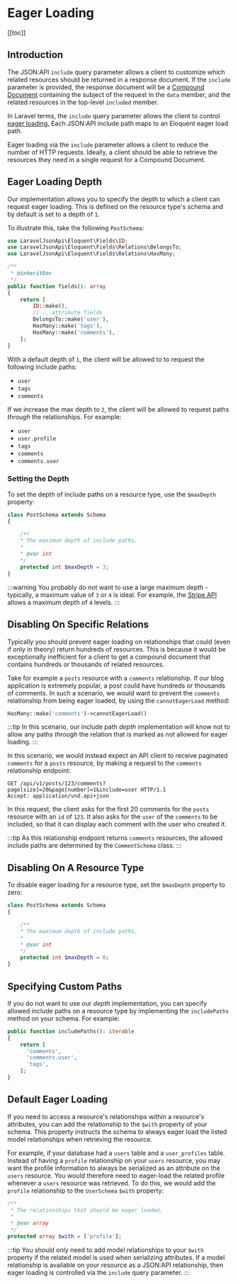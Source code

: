 # Eager Loading

[[toc]]

## Introduction

The JSON:API `include` query parameter allows a client to customize
which related resources should be returned in a response document.
If the `include` parameter is provided, the response document will be
a [Compound Document](https://jsonapi.org/format/#document-compound-documents)
containing the subject of the request in the `data` member, and the
related resources in the top-level `included` member.

In Laravel terms, the `include` query parameter allows the client to control
[eager loading.](https://laravel.com/docs/8.x/eloquent-relationships#eager-loading)
Each JSON:API include path maps to an Eloquent eager load path.

Eager loading via the `include` parameter allows a client to reduce the
number of HTTP requests. Ideally, a client should be able to retrieve
the resources they need in a single request for a Compound
Document.

## Eager Loading Depth

Our implementation allows you to specify the depth to which a client
can request eager loading. This is defined on the resource type's
schema and by default is set to a depth of `1`.

To illustrate this, take the following `PostSchema`:

```php
use LaravelJsonApi\Eloquent\Fields\ID;
use LaravelJsonApi\Eloquent\Fields\Relations\BelongsTo;
use LaravelJsonApi\Eloquent\Fields\Relations\HasMany;

/**
 * @inheritDoc
 */
public function fields(): array
{
    return [
        ID::make(),
        // ...attribute fields
        BelongsTo::make('user'),
        HasMany::make('tags'),
        HasMany::make('comments'),
    ];
}
```

With a default depth of `1`, the client will be allowed to to request
the following include paths:

- `user`
- `tags`
- `comments`

If we increase the max depth to `2`, the client will be allowed to
request paths *through* the relationships. For example:

- `user`
- `user.profile`
- `tags`
- `comments`
- `comments.user`

### Setting the Depth

To set the depth of include paths on a resource type, use the
`$maxDepth` property:

```php
class PostSchema extends Schema
{

    /**
    * The maximum depth of include paths.
    *
    * @var int
    */
    protected int $maxDepth = 3;
}
```

:::warning
You probably do not want to use a large maximum depth - typically,
a maximum value of `3` or `4` is ideal. For example, the
[Stripe API](https://stripe.com/docs/api/expanding_objects)
allows a maximum depth of `4` levels.
:::

## Disabling On Specific Relations

Typically you should prevent eager loading on relationships that could
(even if only in theory) return hundreds of resources. This is because
it would be exceptionally inefficient for a client to get a compound
document that contains hundreds or thousands of related resources.

Take for example a `posts` resource with a `comments` relationship.
If our blog application is extremely popular, a post could have hundreds
or thousands of comments. In such a scenario, we would want to prevent
the `comments` relationship from being eager loaded, by using the
`cannotEagerLoad` method:

```php
HasMany::make('comments')->cannotEagerLoad()
```

:::tip
In this scenario, our include path *depth* implementation will know not to
allow any paths *through* the relation that is marked as not allowed for
eager loading.
:::

In this scenario, we would instead expect an API client to receive
paginated `comments` for a `posts` resource, by making a request to
the `comments` relationship endpoint:

```http
GET /api/v1/posts/123/comments?page[size]=20&page[number]=1&include=user HTTP/1.1
Accept: application/vnd.api+json
```

In this request, the client asks for the first 20 comments for the `posts`
resource with an `id` of `123`. It also asks for the `user` of the `comments`
to be included, so that it can display each comment with the user who
created it.

:::tip
As this relationship endpoint returns `comments` resources, the allowed
include paths are determined by the `CommentSchema` class.
:::

## Disabling On A Resource Type

To disable eager loading for a resource type, set the `$maxDepth` property
to zero:


```php
class PostSchema extends Schema
{

    /**
    * The maximum depth of include paths.
    *
    * @var int
    */
    protected int $maxDepth = 0;
}
```

## Specifying Custom Paths

If you do not want to use our *depth* implementation, you can specify
allowed include paths on a resource type by implementing the `includePaths`
method on your schema. For example:

```php
public function includePaths(): iterable
{
    return [
      'comments',
      'comments.user',
      'tags',
    ];
}
```

## Default Eager Loading

If you need to access a resource's relationships within a resource's attributes,
you can add the relationship to the `$with` property of your schema. This
property instructs the schema to always eager load the listed model
relationships when retrieving the resource.

For example, if your database had a `users` table and a `user_profiles` table.
Instead of having a `profile` relationship on your `users` resource, you may
want the profile information to always be serialized as an attribute on the
`users` resource. You would therefore need to eager-load the related profile
whenever a `users` resource was retrieved. To do this, we would add the
`profile` relationship to the `UserSchema` `$with` property:

```php
/**
 * The relationships that should be eager loaded.
 *
 * @var array
 */
protected array $with = ['profile'];
```

:::tip
You should only need to add model relationships to your `$with` property if
the related model is used when serializing attributes. If a model relationship
is available on your resource as a JSON:API relationship, then eager loading
is controlled via the `include` query parameter.
:::

